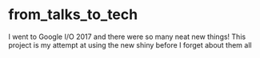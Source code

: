 # from_talks_to_tech
I went to Google I/O 2017 and there were so many neat new things! This project is my attempt at using the new shiny before I forget about them all
